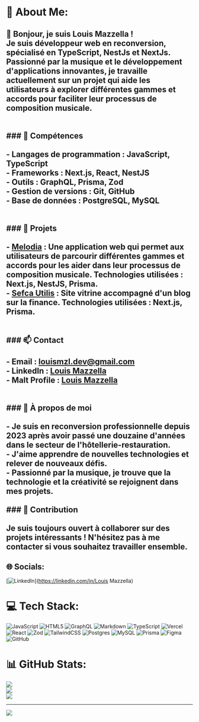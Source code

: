 # 💫 About Me:
## 👋 Bonjour, je suis Louis Mazzella !<br>Je suis développeur web en reconversion, spécialisé en **TypeScript**, **NestJs** et **NextJs**. <br>Passionné par la musique et le développement d'applications innovantes, je travaille actuellement sur un projet qui aide les utilisateurs à explorer différentes gammes et accords pour faciliter leur processus de composition musicale.<br><br><br>### 🚀 Compétences<br><br>- **Langages de programmation :** JavaScript, TypeScript<br>- **Frameworks :** Next.js, React, NestJS<br>- **Outils :** GraphQL, Prisma, Zod<br>- **Gestion de versions :** Git, GitHub<br>- **Base de données :** PostgreSQL, MySQL<br><br><br>### 📂 Projets<br><br>- **[Melodia](/)** : Une application web qui permet aux utilisateurs de parcourir différentes gammes et accords pour les aider dans leur processus de composition musicale. Technologies utilisées : Next.js, NestJS, Prisma.<br>- **[Sefca Utilis](https://sefca-eta.vercel.app/)** : Site vitrine accompagné d'un blog sur la finance. Technologies utilisées : Next.js, Prisma.<br><br><br>### 📫 Contact<br><br>- **Email :** [louismzl.dev@gmail.com](mailto:louismzl.dev@gmail.com)<br>- **LinkedIn :** [Louis Mazzella](https://www.linkedin.com/in/louis-mazzella-5509292a2/)<br>- **Malt Profile :** [Louis Mazzella](https://www.malt.fr/profile/louismazzella)<br><br><br>### 🎯 À propos de moi<br><br>- Je suis en reconversion professionnelle depuis 2023 après avoir passé une douzaine d'années dans le secteur de l'hôtellerie-restauration.<br>- J'aime apprendre de nouvelles technologies et relever de nouveaux défis.<br>- Passionné par la musique, je trouve que la technologie et la créativité se rejoignent dans mes projets.<br><br>### 🤝 Contribution<br><br>Je suis toujours ouvert à collaborer sur des projets intéressants ! N'hésitez pas à me contacter si vous souhaitez travailler ensemble.


## 🌐 Socials:
[![LinkedIn](https://img.shields.io/badge/LinkedIn-%230077B5.svg?logo=linkedin&logoColor=white)](https://linkedin.com/in/Louis Mazzella) 

# 💻 Tech Stack:
![JavaScript](https://img.shields.io/badge/javascript-%23323330.svg?style=flat&logo=javascript&logoColor=%23F7DF1E) ![HTML5](https://img.shields.io/badge/html5-%23E34F26.svg?style=flat&logo=html5&logoColor=white) ![GraphQL](https://img.shields.io/badge/-GraphQL-E10098?style=flat&logo=graphql&logoColor=white) ![Markdown](https://img.shields.io/badge/markdown-%23000000.svg?style=flat&logo=markdown&logoColor=white) ![TypeScript](https://img.shields.io/badge/typescript-%23007ACC.svg?style=flat&logo=typescript&logoColor=white) ![Vercel](https://img.shields.io/badge/vercel-%23000000.svg?style=flat&logo=vercel&logoColor=white) ![React](https://img.shields.io/badge/react-%2320232a.svg?style=flat&logo=react&logoColor=%2361DAFB) ![Zod](https://img.shields.io/badge/zod-%233068b7.svg?style=flat&logo=zod&logoColor=white) ![TailwindCSS](https://img.shields.io/badge/tailwindcss-%2338B2AC.svg?style=flat&logo=tailwind-css&logoColor=white) ![Postgres](https://img.shields.io/badge/postgres-%23316192.svg?style=flat&logo=postgresql&logoColor=white) ![MySQL](https://img.shields.io/badge/mysql-4479A1.svg?style=flat&logo=mysql&logoColor=white) ![Prisma](https://img.shields.io/badge/Prisma-3982CE?style=flat&logo=Prisma&logoColor=white) ![Figma](https://img.shields.io/badge/figma-%23F24E1E.svg?style=flat&logo=figma&logoColor=white) ![GitHub](https://img.shields.io/badge/github-%23121011.svg?style=flat&logo=github&logoColor=white)
# 📊 GitHub Stats:
![](https://github-readme-stats.vercel.app/api?username=LsMzl&theme=dark&hide_border=true&include_all_commits=false&count_private=false)<br/>
![](https://github-readme-streak-stats.herokuapp.com/?user=LsMzl&theme=dark&hide_border=true)<br/>
![](https://github-readme-stats.vercel.app/api/top-langs/?username=LsMzl&theme=dark&hide_border=true&include_all_commits=false&count_private=false&layout=compact)

---
[![](https://visitcount.itsvg.in/api?id=LsMzl&icon=0&color=0)](https://visitcount.itsvg.in)

<!-- Proudly created with GPRM ( https://gprm.itsvg.in ) -->
